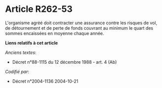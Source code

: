 # Article R262-53

L'organisme agréé doit contracter une assurance contre les risques de vol, de détournement et de perte de fonds couvrant au
minimum le quart des sommes encaissées en moyenne chaque année.

**Liens relatifs à cet article**

_Anciens textes_:

  - Décret n°88-1115 du 12 décembre 1988 - art. 4 (Ab)

_Codifié par_:

  - Décret n°2004-1136 2004-10-21

